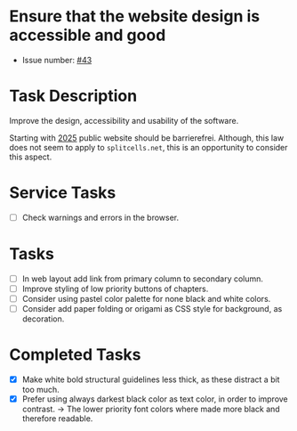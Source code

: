 # Ensure that the website design is accessible and good
* Issue number: [\#43](https://codeberg.org/splitcells-net/net.splitcells.network.community/issues/43)
# Task Description
Improve the design, accessibility and usability of the software.

Starting with [2025](https://www.golem.de/news/barrierefreiheit-deutsche-webseiten-sind-versetzungsgefaehrdet-2409-188655.html)
public website should be barrierefrei.
Although, this law does not seem to apply to `splitcells.net`,
this is an opportunity to consider this aspect.
# Service Tasks
* [ ] Check warnings and errors in the browser.
# Tasks
* [ ] In web layout add link from primary column to secondary column.
* [ ] Improve styling of low priority buttons of chapters. 
* [ ] Consider using pastel color palette for none black and white colors.
* [ ] Consider add paper folding or origami as CSS style for background, as decoration.  
# Completed Tasks
* [x] Make white bold structural guidelines less thick, as these distract a bit too much.
* [x] Prefer using always darkest black color as text color,
  in order to improve contrast.
  -> The lower priority font colors where made more black and therefore readable.
